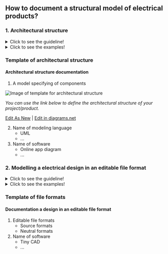 ## **How to document a structural model of electrical products?**

 ### **1. Architectural structure**
<details>
  <summary>Click to see the guideline!</summary>
 
- **Definition:** *The architectural structure is a physical or logical layout of the components of a system design and their internal and external connections.*

 ```
 1. What minimum documentation should the architectural structure provide?

    - A model specifying the kind of components and their sub-components in the format of a tree  or a graph including
      - DC motor
      - A/D converter
      - DC converters  
      - Rotor
      - Sensor system
      - Motherboard
      - kit
      - Resistor
      - Transistors
      - IC
      - Sensors
      - Etc.

2. How to implement the architectural model?

  - Use modeling language for representation, such as
    - SysML (Block Definition, Activity, or Internal Block diagram)
    - UML
  - Use open-source software for modeling the tree or graph representation, such as
    - Papyrus
    - Modelio
    - Capella 
  ```
</details>

<details>
  <summary>Click to see the examples!</summary>
 
*The links below show some kinds of the architectural structure of the electrical product.*

#### *Example 1: Architectural structure of* [PX4 Vision](https://wikifactory.com/+holybro/px4-vision) 

 ![Image of architectural structure of PX4 Vision](https://github.com/OPEN-NEXT/WP2.3-Guideline-and-templatefor-documentation-of-OSH-design-reuse/blob/main/Sources/Images/Architecture%20of%20electrical%20structural%20model.jpg)

<a href="https://app.diagrams.net/#Hamerezoji1362%2Fdrawio-github%2Fmaster%2FArchitecture%20of%20electrical%20structural%20model.drawio" target="_blank">Edit As New</a> | <a href="https://app.diagrams.net/#Hamerezoji1362%2Fdrawio-github%2Fmaster%2FArchitecture%20of%20electrical%20model.png">Edit in diagrams.net</a>

#### *Example 2: Architectural structure of* [Open-Source-Ventilator](https://github.com/ermtl/Open-Source-Ventilator/blob/master/hardware/datasheets/A4988.pdf)

 ![Image of Structural graph of Open-Source-Ventilator](https://github.com/OPEN-NEXT/WP2.3-Guideline-and-templatefor-documentation-of-OSH-design-reuse/blob/main/Sources/Images/Architectural%20stracture%20of%20open%20source%20ventilator.png)

#### *Example 3: Architectural structure of* [ GlasVent emergency ventilator](https://onlinelibrary.wiley.com/doi/10.1002/gch2.202000046) (refer to figure 6 of the link)
</details>

### Template of architectural structure
 
  #### Architectural structure documentation
  1. A model specifying of components
 
   ![Image of template for architectural structure](https://github.com/OPEN-NEXT/WP2.3-Guideline-and-templatefor-documentation-of-OSH-design-reuse/blob/main/Sources/Images/Architectural%20structure%20for%20template.jpg)
 
*You can use the link below to define the architectural structure of your project/product.*
 
  <a href="https://app.diagrams.net/#Hamerezoji1362%2Fdrawio-github%2Fmaster%2FArchitectural%20model%20of%20mechanical%20structure%20for%20template.drawio" target="_blank">Edit As New</a> | <a href="https://app.diagrams.net/#Hamerezoji1362%2Fdrawio-github%2Fmaster%2F%20Architectural%20model%20of%20mechanical%20structure%20for%20template.png" target="_blank">Edit in diagrams.net</a>
 
  2. Name of modeling language
     * UML
     * ...
  3. Name of software
     * Online app diagram
     * ...
 
### **2. Modelling a electrical design in an editable file format**
<details>
  <summary>Click to see the guideline!</summary>
 
- **Definition:** *An editable file format is a standard way that information is encoded for storage and allows the makers to study, modify the layout of the circuit diagram, Printed Circuit Board (PCB), and Schematic diagram.* 

 ```
To reuse a electrical design, it should provide information consist of:

 1. Preferable file format
   - Editable file formats that could be:
     - Source formats such as .gbr, .lib format   
     - Neutral formats such as Kicad_mod, kicad_pcb
 2. Preferable open-source software 
   - Tiny CAD
   - KiCAD
   - ADINA
  ```
 </details> 

<details>
  <summary>Click to see the examples!</summary>
 
#### *Example of an editable design file formats:* 

*1. [Nasa-JPL, source files](https://github.com/nasa-jpl/open-source-rover/tree/master/electrical/pcb/arduino_uno_sheild/gerbers/rev_b)*

*2. [AmbovVent, Neutral files ](https://github.com/AmboVent-1690-108/AmboVent/tree/master/1-Electronics)*
</details> 

### Template of file formats
 
 #### Documentation a design in an editable file format
  1. Editable file formats
     * Source formats
     * Neutral formats
  2. Name of software
     * Tiny CAD
     * ...
 

